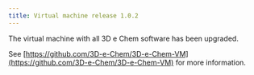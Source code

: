 ```yaml
---
title: Virtual machine release 1.0.2
---
```

The virtual machine with all 3D e Chem software has been upgraded.

See [https://github.com/3D-e-Chem/3D-e-Chem-VM](https://github.com/3D-e-Chem/3D-e-Chem-VM) for more information.